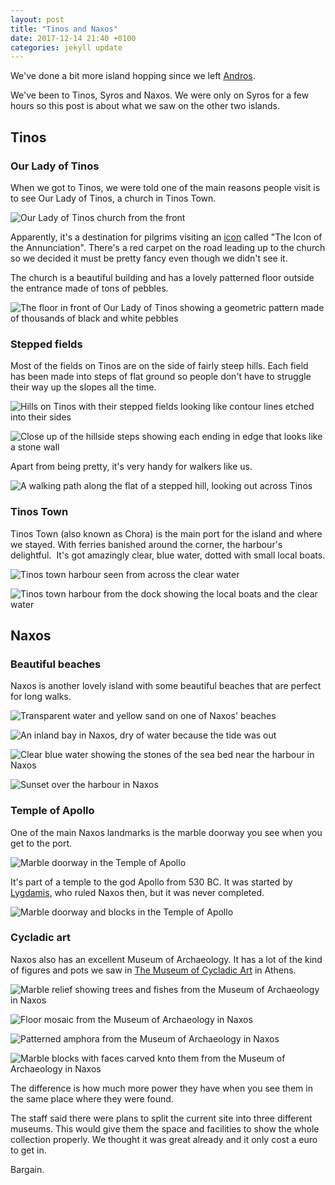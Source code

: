 ```yaml
---
layout: post
title: "Tinos and Naxos"
date: 2017-12-14 21:40 +0100
categories: jekyll update
---
```


We've done a bit more island hopping since we left [Andros](http://trexit.org.uk/jekyll/update/2017/12/05/andros.html).

We've been to Tinos, Syros and Naxos. We were only on Syros for a few hours so this post is about what we saw on the other two islands.

## Tinos

### Our Lady of Tinos

When we got to Tinos, we were told one of the main reasons people visit is to see Our Lady of Tinos, a church in Tinos Town.

![Our Lady of Tinos church from the front](https://github.com/tombye/trexit/raw/gh-pages/assets/images/our-lady-of-tinos.jpg)

Apparently, it's a destination for pilgrims visiting an [icon](https://en.m.wikipedia.org/wiki/Icon) called "The Icon of the Annunciation". There's a red carpet on the road leading up to the church so we decided it must be pretty fancy even though we didn't see it.

The church is a beautiful building and has a lovely patterned floor outside the entrance made of tons of pebbles.

![The floor in front of Our Lady of Tinos showing a geometric pattern made of thousands of black and white pebbles](https://github.com/tombye/trexit/raw/gh-pages/assets/images/our-lady-of-tinos-patterned-floor.jpg)

### Stepped fields

Most of the fields on Tinos are on the side of fairly steep hills. Each field has been made into steps of flat ground so people don't have to struggle their way up the slopes all the time.

![Hills on Tinos with their stepped fields looking like contour lines etched into their sides](https://github.com/tombye/trexit/raw/gh-pages/assets/images/stepped-hills-on-tinos.jpg)

![Close up of the hillside steps showing each ending in edge that looks like a stone wall](https://github.com/tombye/trexit/raw/gh-pages/assets/images/close-up-of-stepped-hills-on-tinos.jpg)

Apart from being pretty, it's very handy for walkers like us. 

![A walking path along the flat of a stepped hill, looking out across Tinos](https://github.com/tombye/trexit/raw/gh-pages/assets/images/tinos-walking-path.jpg)

### Tinos Town

Tinos Town (also known as Chora) is the main port for the island and where we stayed. With ferries banished around the corner, the harbour's delightful.  It's got amazingly clear, blue water, dotted with small local boats.

![Tinos town harbour seen from across the clear water](https://github.com/tombye/trexit/raw/gh-pages/assets/images/harbour-of-tinos-town.jpg)

![Tinos town harbour from the dock showing the local boats and the clear water](https://github.com/tombye/trexit/raw/gh-pages/assets/images/tinos-town-harbour.jpg)

## Naxos

### Beautiful beaches

Naxos is another lovely island with some beautiful beaches that are perfect for long walks.

![Transparent water and yellow sand on one of Naxos' beaches](https://github.com/tombye/trexit/raw/gh-pages/assets/images/naxos-beach-with-clear-water.jpg)

![An inland bay in Naxos, dry of water because the tide was out](https://github.com/tombye/trexit/raw/gh-pages/assets/images/a-bay-in-naxos-when-the-tide-was-out.jpg)

![Clear blue water showing the stones of the sea bed near the harbour in Naxos](https://github.com/tombye/trexit/raw/gh-pages/assets/images/clear-water-near-the-harbour-on-naxos.jpg)

![Sunset over the harbour in Naxos](https://github.com/tombye/trexit/raw/gh-pages/assets/images/sunset-in-naxos.jpg)

### Temple of Apollo

One of the main Naxos landmarks is the marble doorway you see when you get to the port.

![Marble doorway in the Temple of Apollo](https://github.com/tombye/trexit/raw/gh-pages/assets/images/marble-doorway-from-temple-of-apollo-in-naxos.jpg)

It's part of a temple to the god Apollo from 530 BC. It was started by [Lygdamis](https://en.m.wikipedia.org/wiki/Lygdamis_of_Naxos), who ruled Naxos then, but it was never completed.

![Marble doorway and blocks in the Temple of Apollo](https://github.com/tombye/trexit/raw/gh-pages/assets/images/temple-of-apollo-in-naxos.jpg)

### Cycladic art

Naxos also has an excellent Museum of Archaeology. It has a lot of the kind of figures and pots we saw in [The Museum of Cycladic Art](http://trexit.org.uk/jekyll/update/2017/12/02/athens.html) in Athens.

![Marble relief showing trees and fishes from the Museum of Archaeology in Naxos](https://github.com/tombye/trexit/raw/gh-pages/assets/images/marble-relief-in-naxos-archaeology-museum.jpg)

![Floor mosaic from the Museum of Archaeology in Naxos](https://github.com/tombye/trexit/raw/gh-pages/assets/images/floor-mosaic-in-naxos-archaeology-museum.jpg)

![Patterned amphora from the Museum of Archaeology in Naxos](https://github.com/tombye/trexit/raw/gh-pages/assets/images/patterned-amphora-in-naxos-museum-of-archaeology.jpg)

![Marble blocks with faces carved knto them from the Museum of Archaeology in Naxos](https://github.com/tombye/trexit/raw/gh-pages/assets/images/marble-blocks-in-naxos-museum-of-archaeology.jpg)

The difference is how much more power they have when you see them in the same place where they were found.

The staff said there were plans to split the current site into three different museums. This would give them the space and facilities to show the whole collection properly. We thought it was great already and it only cost a euro to get in.

Bargain.
